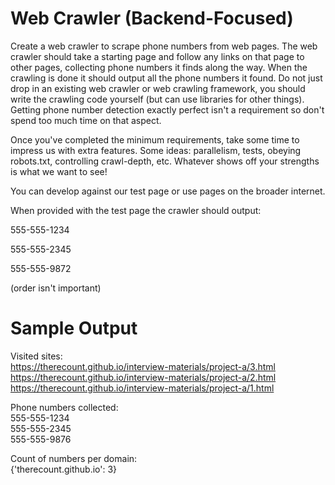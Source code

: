# Web Crawler (Backend-Focused)
Create a web crawler to scrape phone numbers from web pages. The web crawler should take a starting page and follow any links on that page to other pages, collecting phone numbers it finds along the way. When the crawling is done it should output all the phone numbers it found. Do not just drop in an existing web crawler or web crawling framework, you should write the crawling code yourself (but can use libraries for other things). Getting phone number detection exactly perfect isn't a requirement so don't spend too much time on that aspect.



Once you've completed the minimum requirements, take some time to impress us with extra features. Some ideas: parallelism, tests, obeying robots.txt, controlling crawl-depth, etc. Whatever shows off your strengths is what we want to see!



You can develop against our test page or use pages on the broader internet.

When provided with the test page the crawler should output:

555-555-1234

555-555-2345

555-555-9872

(order isn't important)

# Sample Output

Visited sites: \
https://therecount.github.io/interview-materials/project-a/3.html \
https://therecount.github.io/interview-materials/project-a/2.html \
https://therecount.github.io/interview-materials/project-a/1.html

Phone numbers collected: \
555-555-1234 \
555-555-2345 \
555-555-9876

Count of numbers per domain: \
{'therecount.github.io': 3}
